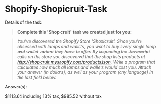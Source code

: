 # Shopify-Shopicruit-Task


Details of the task:

>**Complete this 'Shopicruit' task we created just for you:**

>*You've discovered the Shopify Store 'Shopicruit'. Since you're obsessed with lamps and wallets, you want to buy every single lamp and wallet variant they have to offer. By inspecting the Javascript calls on the store you discovered that the shop lists products at http://shopicruit.myshopify.com/products.json. Write a program that calculates how much all lamps and wallets would cost you. Attach your answer (in dollars), as well as your program (any language) in the last field below.*

Answer(s):

$1113.64 including 13% tax, $985.52 without tax.

